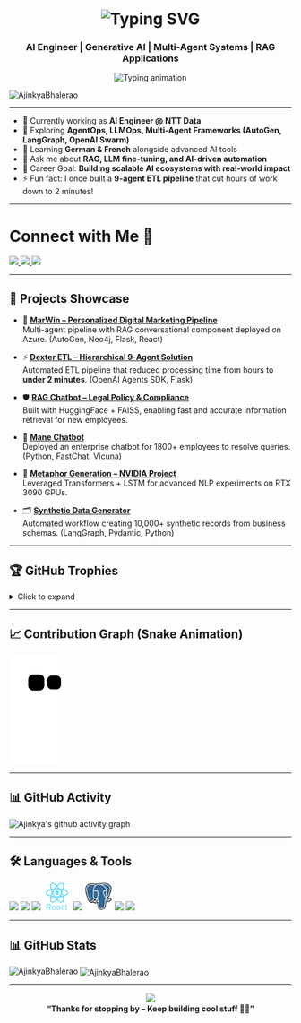 <h1 align="center">
  <img src="https://readme-typing-svg.herokuapp.com?font=Fira+Code&size=28&duration=4000&pause=1000&color=3FF779&center=true&vCenter=true&width=600&lines=Hey%2C+I'm+Ajinkya!;AI+Engineer+%7C+Generative+AI+%7C+Multi-Agent+Systems;Building+RAG+Apps+and+AgentOps+Pipelines" alt="Typing SVG" />
</h1>

<h3 align="center">AI Engineer | Generative AI | Multi-Agent Systems | RAG Applications</h3>

<p align="center">
  <img alt="Typing animation" width="300" src="https://media.giphy.com/media/qgQUggAC3Pfv687qPC/giphy.gif">
</p>

<p align="left"> <img src="https://komarev.com/ghpvc/?username=AjinkyaBhalerao&label=Profile%20views&color=0e75b6&style=flat" alt="AjinkyaBhalerao" /> </p>

---

- 🔭 Currently working as **AI Engineer @ NTT Data**
- 🤖 Exploring **AgentOps, LLMOps, Multi-Agent Frameworks (AutoGen, LangGraph, OpenAI Swarm)**
- 🌱 Learning **German & French** alongside advanced AI tools
- 💬 Ask me about **RAG, LLM fine-tuning, and AI-driven automation**
- 🎯 Career Goal: **Building scalable AI ecosystems with real-world impact**
- ⚡ Fun fact: I once built a **9-agent ETL pipeline** that cut hours of work down to 2 minutes!

---

<h1 align="left">Connect with Me 💬</h1>
<p align="left">
<a href="https://www.linkedin.com/in/ajinkya-bhalerao-71224b141/">
  <img height="50" src="https://user-images.githubusercontent.com/46517096/166973395-19676cd8-f8ec-4abf-83ff-da8243505b82.png"/>
</a>
<a href="mailto:b.ajinkya09@gmail.com">
  <img height="50" src="https://cdn-icons-png.flaticon.com/512/732/732200.png"/>
</a>
<a href="https://github.com/AjinkyaBhalerao/">
  <img height="50" src="https://cdn-icons-png.flaticon.com/512/733/733553.png"/>
</a>
</p>

---

## 🚀 Projects Showcase

- 🧩 [**MarWin – Personalized Digital Marketing Pipeline**](https://github.com/AjinkyaBhalerao)  
  Multi-agent pipeline with RAG conversational component deployed on Azure. (AutoGen, Neo4j, Flask, React)

- ⚡ [**Dexter ETL – Hierarchical 9-Agent Solution**](https://github.com/AjinkyaBhalerao)  
  Automated ETL pipeline that reduced processing time from hours to **under 2 minutes**. (OpenAI Agents SDK, Flask)

- 🛡️ [**RAG Chatbot – Legal Policy & Compliance**](https://github.com/AjinkyaBhalerao)  
  Built with HuggingFace + FAISS, enabling fast and accurate information retrieval for new employees.  

- 🏢 [**Mane Chatbot**](https://github.com/AjinkyaBhalerao/Mane-Project)  
  Deployed an enterprise chatbot for 1800+ employees to resolve queries. (Python, FastChat, Vicuna)  

- 🎨 [**Metaphor Generation – NVIDIA Project**](https://github.com/AjinkyaBhalerao/Web-Portfolio/blob/main/public/Ajinkya_Bhalerao_NVAITC.pdf)  
  Leveraged Transformers + LSTM for advanced NLP experiments on RTX 3090 GPUs.  

- 🗂️ [**Synthetic Data Generator**](https://github.com/AjinkyaBhalerao)  
  Automated workflow creating 10,000+ synthetic records from business schemas. (LangGraph, Pydantic, Python)  

---

## 🏆 GitHub Trophies
<details><summary>Click to expand</summary>
<p align="left">
<img width=900 src="https://github-profile-trophy.vercel.app/?username=AjinkyaBhalerao&column=7&theme=gruvbox&no-frame=true"/>
</p>
</details>

---

## 📈 Contribution Graph (Snake Animation)
![snake gif](https://github.com/AjinkyaBhalerao/AjinkyaBhalerao/blob/output/github-contribution-grid-snake.svg)

---

## 📊 GitHub Activity
![Ajinkya's github activity graph](https://github-readme-activity-graph.vercel.app/graph?username=AjinkyaBhalerao&theme=tokyo-night)

---

## 🛠️ Languages & Tools
<p align="left">
<img src="https://media.giphy.com/media/LMt9638dO8dftAjtco/giphy.gif" width="50"/> <!-- Python -->
<img src="https://media.giphy.com/media/kH1DBkPNyZPOk0BxrM/giphy.gif" width="50"/> <!-- Git -->
<img src="https://media.giphy.com/media/IdyAQJVN2kVPNUrojM/giphy.gif" width="50"/> <!-- Linux -->
<img src="https://raw.githubusercontent.com/devicons/devicon/master/icons/react/react-original-wordmark.svg" width="50"/> <!-- React -->
<img src="https://cdn.worldvectorlogo.com/logos/microsoft-azure-3.svg" width="50"/> <!-- Azure -->
<img src="https://raw.githubusercontent.com/devicons/devicon/master/icons/postgresql/postgresql-original.svg" width="50"/> <!-- PostgreSQL -->
<img src="https://www.vectorlogo.zone/logos/docker/docker-icon.svg" width="50"/> <!-- Docker -->
<img src="https://huggingface.co/front/assets/huggingface_logo.svg" width="50"/> <!-- Hugging Face -->
</p>

---

## 📊 GitHub Stats
<p><img align="left" src="https://github-readme-stats.vercel.app/api/top-langs?username=AjinkyaBhalerao&show_icons=true&locale=en&layout=compact" alt="AjinkyaBhalerao" /></p>

<p>&nbsp;<img align="center" src="https://github-readme-stats.vercel.app/api?username=AjinkyaBhalerao&show_icons=true&locale=en" alt="AjinkyaBhalerao" /></p>

---

<p align="center">
  <img src="https://media.giphy.com/media/l0MYt5jPR6QX5pnqM/giphy.gif" width="200"><br>
  <b>“Thanks for stopping by – Keep building cool stuff 👨‍💻”</b>
</p>
